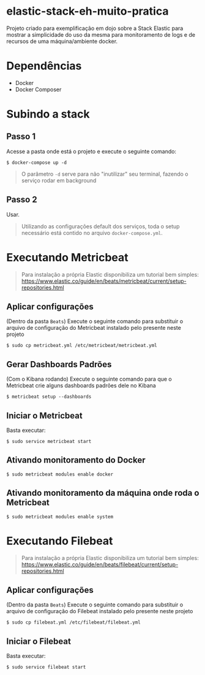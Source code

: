 # elastic-stack-eh-muito-pratica
Projeto criado para exemplificação em dojo sobre a Stack Elastic para mostrar a simplicidade do uso da mesma para monitoramento de logs e de recursos de uma máquina/ambiente docker.

# Dependências
 - Docker
 - Docker Composer

# Subindo a stack
## Passo 1 
Acesse a pasta onde está o projeto e execute o seguinte comando:
```
$ docker-compose up -d
```
>O parâmetro `-d` serve para não "inutilizar" seu terminal, fazendo o serviço rodar em background

## Passo 2
Usar.

> Utilizando as configurações default dos serviços, toda o setup necessário está contido no arquivo `docker-compose.yml`.

# Executando Metricbeat
>Para instalação a própria Elastic disponibiliza um tutorial bem simples:
>https://www.elastic.co/guide/en/beats/metricbeat/current/setup-repositories.html

## Aplicar configurações
(Dentro da pasta `Beats`) Execute o seguinte comando para substituir o arquivo de configuração do Metricbeat instalado pelo presente neste projeto
```
$ sudo cp metricbeat.yml /etc/metricbeat/metricbeat.yml
```

## Gerar Dashboards Padrões
(Com o Kibana rodando) Execute o seguinte comando para que o Metricbeat crie alguns dashboards padrões dele no Kibana
```
$ metricbeat setup --dashboards
```

## Iniciar o Metricbeat
Basta executar:
```
$ sudo service metricbeat start
```

## Ativando monitoramento do Docker
```
$ sudo metricbeat modules enable docker
```

## Ativando monitoramento da máquina onde roda o Metricbeat
```
$ sudo metricbeat modules enable system
```

# Executando Filebeat
>Para instalação a própria Elastic disponibiliza um tutorial bem simples:
>https://www.elastic.co/guide/en/beats/filebeat/current/setup-repositories.html

## Aplicar configurações
(Dentro da pasta `Beats`) Execute o seguinte comando para substituir o arquivo de configuração do Filebeat instalado pelo presente neste projeto
```
$ sudo cp filebeat.yml /etc/filebeat/filebeat.yml
```

## Iniciar o Filebeat
Basta executar:
```
$ sudo service filebeat start
```